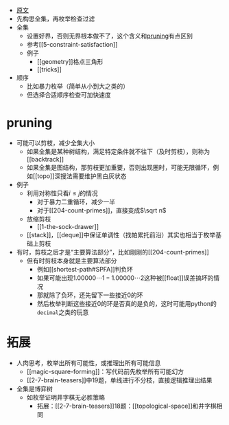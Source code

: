 - [原文](https://oi-wiki.org/basic/enumerate/)
- 先构思全集，再枚举检查过滤
- 全集
  - 设置好界，否则无界根本做不了，这个含义和[pruning](#pruning)有点区别
  - 参考[[5-constraint-satisfaction]]
  - 例子
    - [[geometry]]格点三角形
    - [[tricks]]
- 顺序
  - 比如暴力枚举（简单从小到大之类的）
  - 但选择合适顺序检查可加快速度
# pruning
- 可能可以剪枝，减少全集大小
  - 如果全集是某种树结构，满足特定条件就不往下（及时剪枝），则称为[[backtrack]]
  - 如果全集是图结构，那剪枝更加重要，否则出现圈时，可能无限循环，例如[[topo]]深搜法需要维护黑白灰状态
- 例子
  - 利用对称性只看$i\le j$的情况
    - 对于暴力二重循环，减少一半
    - 对于[[204-count-primes]]，直接变成$\sqrt n$
  - 放缩剪枝
    - [[1-the-sock-drawer]]
  - [[stack]]，[[deque]]中保证单调性（找帕累托前沿）其实也相当于枚举基础上剪枝
- 有时，剪枝之后才是“主要算法部分”，比如刚刚的[[204-count-primes]]
  - 但有时剪枝本身就是主要算法部分
    - 例如[[shortest-path#SPFA]]判负环
    - 如果可能出现$1.00000\cdots 1 - 1.00000\cdots 2$这种被[[float]]误差搞坏的情况
    - 那就除了负环，还先留下一些接近0的环
    - 然后枚举判断这些接近0的环是否真的是负的，这时可能用python的`decimal`之类的玩意
# 拓展
- 人肉思考，枚举出所有可能性，或推理出所有可能信息
  - [[magic-square-forming]]：写代码前先枚举所有可能幻方
  - [[2-7-brain-teasers]]中19题，单线进行不分枝，直接逻辑推理出结果
- 全集是博弈树
  - 如枚举证明井字棋无必胜策略
    - 拓展：[[2-7-brain-teasers]]18题：[[topological-space]]和井字棋相同
